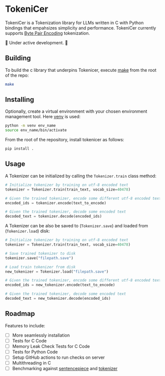 # TokeniCer 

TokeniCer is a Tokenization library for LLMs written in C with Python bindings that empahsizes simplicity and performance. TokeniCer currently supports [Byte Pair Encoding](https://en.wikipedia.org/wiki/Byte_pair_encoding) tokenization.

🚧 Under active development. 🚧

## Building 
To build the c library that underpins Tokenicer, execute [make](https://www.gnu.org/software/make/) from the root of the repo:
```bash
make
```

## Installing
Optionally, create a virtual environment with your chosen environment management tool. Here [venv](https://docs.python.org/3/library/venv.html) is used:
```bash
python -m venv env_name
source env_name/bin/activate
```

From the root of the repository, install tokenicer as follows:
```bash
pip install .
```

## Usage
A Tokenizer can be initialized by calling the `Tokenizer.train` class method:
```python
# Initialize tokenizer by training on utf-8 encoded text
tokenizer = Tokenizer.train(train_text, vocab_size=40478)

# Given the trained tokenizer, encode some different utf-8 encoded text 
encoded_ids = tokenizer.encode(text_to_encode)

# Given the trained tokenizer, decode some encoded text 
decoded_text = tokenizer.decode(encoded_ids)

```
A Tokenizer can be also be saved to (`Tokenizer.save`) and loaded from (`Tokenizer.load`) disk:
```python
# Initialize tokenizer by training on utf-8 encoded text
tokenizer = Tokenizer.train(train_text, vocab_size=40478)

# Save trained tokenizer to disk
tokenizer.save("filepath.save")

# Load train tokenizer from disk
new_tokenizer = Tokenizer.load("filepath.save")

# Given the trained tokenizer, encode some different utf-8 encoded text 
encoded_ids = new_tokenizer.encode(text_to_encode)

# Given the trained tokenizer, decode some encoded text 
decoded_text = new_tokenizer.decode(encoded_ids)
```

## Roadmap
Features to include:
- [ ] More seamlessly installation 
- [ ] Tests for C Code
- [ ] Memory Leak Check Tests for C Code
- [ ] Tests for Python Code
- [ ] Setup GitHub actions to run checks on server 
- [ ] Multithreading in C
- [ ] Benchmarking against [sentencepiece](https://github.com/google/sentencepiece) and [tokenizer](https://huggingface.co/docs/transformers/en/main_classes/tokenizer) 
